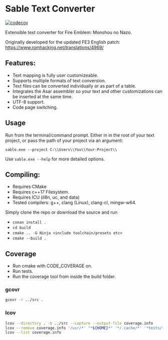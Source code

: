 # Sable Text Converter

[![codecov](https://codecov.io/gh/RobertTheSable/sable-text-converter/branch/master/graph/badge.svg)](https://codecov.io/gh/RobertTheSable/sable-text-converter)

Extensible text converter for Fire Emblem: Monshou no Nazo.

Originally developed for the updated FE3 English patch: https://www.romhacking.net/translations/4969/

## Features:
* Text mapping is fully user customizeable.
* Supports multiple formats of text conversion.
* Text files can be converted individually or as part of a table.
* Integrates the Asar assembler so your text and other customizations can be inserted at the same time.
* UTF-8 support.
* Code page switching.

## Usage

Run from the terminal/command prompt. Either in in the root of your text project, or pass the path of your project via an argument:

```sable.exe --project C:\\Users\\You\\Your-Project\\```

Use `sable.exe --help` for more detailed options.

## Compiling:
* Requires CMake 
* Requires c++17 Filesystem.
* Requires ICU (il8n, uc, and data)
* Tested compilers: g++, clang (Linux), clang-cl, mingw-w64.

Simply clone the repo or download the source and run 
* `conan install .`
* `cd build`
* `cmake .. -G Ninja <include toolchain/presets etc>`
* `cmake --build .`

## Coverage

* Run cmake with CODE_COVERAGE on.
* Run tests.
* Run the coverage tool from inside the build folder.

### gcovr
```bash
gcovr -r ../src .
```

### lcov
```bash
lcov --directory . -b ../src --capture --output-file coverage.info
lcov --remove coverage.info '/usr/*' "*${HOME}*" '*/.cache/*' '*tests/*' '*asardll*' --output-file coverage.info
lcov --list coverage.info
```
